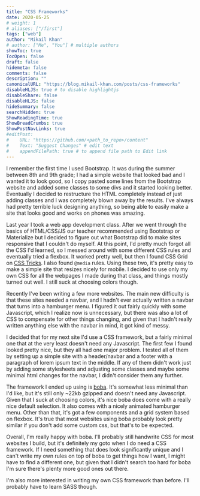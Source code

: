 ```yaml
---
title: "CSS Frameworks"
date: 2020-05-25
# weight: 1
# aliases: ["/first"]
tags: ["web"]
author: "Mikail Khan"
# author: ["Me", "You"] # multiple authors
showToc: true
TocOpen: false
draft: false
hidemeta: false
comments: false
description: ""
canonicalURL: "https://blog.mikail-khan.com/posts/css-frameworks"
disableHLJS: true # to disable highlightjs
disableShare: false
disableHLJS: false
hideSummary: false
searchHidden: true
ShowReadingTime: true
ShowBreadCrumbs: true
ShowPostNavLinks: true
#editPost:
#    URL: "https://github.com/<path_to_repo>/content"
#    Text: "Suggest Changes" # edit text
#    appendFilePath: true # to append file path to Edit link
---
```


I remember the first time I used Bootstrap. It was during the summer between 8th and 9th grade; I had a simple website that looked bad and I wanted it to look good, so I copy pasted some lines from the Bootstrap website and added some classes to some divs and it started looking better. Eventually I decided to restructure the HTML completely instead of just adding classes and I was completely blown away by the results. I've always had pretty terrible luck designing anything, so being able to easily make a site that looks good and works on phones was amazing.

Last year I took a web app development class. After we went through the basics of HTML/CSS/JS our teacher recommended using Bootstrap or Materialize but I decided to figure out what Bootstrap did to make sites responsive that I couldn't do myself. At this point, I'd pretty much forgot all the CSS I'd learned, so I messed around with some different CSS rules and eventually tried a flexbox. It worked pretty well, but then I found CSS Grid on [CSS Tricks](https://css-tricks.com/snippets/css/complete-guide-grid/).  I also found `@media` rules. Using these two, it's pretty easy to make a simple site that resizes nicely for mobile. I decided to use only my own CSS for all the webpages I made during that class, and things mostly turned out well. I still suck at choosing colors though.

Recently I've been writing a few more websites. The main new difficulty is that these sites needed a navbar, and I hadn't ever actually written a navbar that turns into a hamburger menu. I figured it out fairly quickly with some Javascript, which I realize now is unnecessary, but there was also a lot of CSS to compensate for other things changing, and given that I hadn't really written anything else with the navbar in mind, it got kind of messy.

I decided that for my next site I'd use a CSS framework, but a fairly minimal one that at the very least doesn't need any Javascript. The first few I found looked pretty nice, but they all had one major problem. I tested all of them by setting up a simple site with a header/navbar and a footer with a paragraph of lorem ipsum text in the middle. If any of them didn't work just by adding some stylesheets and adjusting some classes and maybe some minimal html changes for the navbar, I didn't consider them any further.

The framework I ended up using is [boba](https://www.buildwithboba.com/). It's somewhat less minimal than I'd like, but it's still only ~22kb gzipped and doesn't need any Javascript. Given that I suck at choosing colors, it's nice boba does come with a really nice default selection. It also comes with a nicely animated hamburger menu. Other than that, it's got a few components and a grid system based on flexbox. It's true that most websites using boba probably look pretty similar if you don't add some custom css, but that's to be expected.

Overall, I'm really happy with boba. I'll probably still handwrite CSS for most websites I build, but it's definitely my goto when I do need a CSS framework. If I need something that does look significantly unique and I can't write my own rules on top of boba to get things how I want, I might have to find a different one, but given that I didn't search too hard for boba I'm sure there's plenty more good ones out there.

I'm also more interested in writing my own CSS framework than before. I'll probably have to learn SASS though. 
